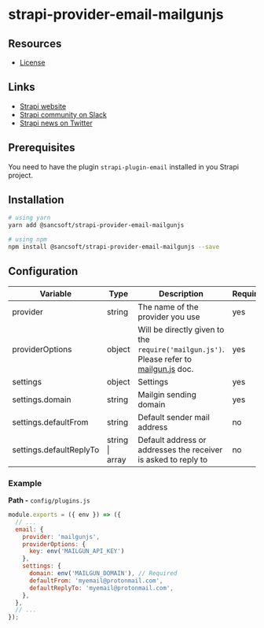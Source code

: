# strapi-provider-email-mailgunjs

## Resources

- [License](LICENSE)

## Links

- [Strapi website](http://strapi.io/)
- [Strapi community on Slack](http://slack.strapi.io)
- [Strapi news on Twitter](https://twitter.com/strapijs)

## Prerequisites

You need to have the plugin `strapi-plugin-email` installed in you Strapi project.

## Installation

```bash
# using yarn
yarn add @sancsoft/strapi-provider-email-mailgunjs

# using npm
npm install @sancsoft/strapi-provider-email-mailgunjs --save
```

## Configuration

| Variable                | Type                    | Description                                                                                                                        | Required | Default   |
| ----------------------- | ----------------------- | ---------------------------------------------------------------------------------------------------------------------------------- | -------- | --------- |
| provider                | string                  | The name of the provider you use                                                                                                   | yes      |           |
| providerOptions         | object                  | Will be directly given to the `require('mailgun.js')`. Please refer to [mailgun.js](https://github.com/mailgun/mailgun-js) doc.    | yes      |           |
| settings                | object                  | Settings                                                                                                                           | yes      | {}        |
| settings.domain         | string                  | Mailgin sending      domain                                                                                                        | yes      |           |
| settings.defaultFrom    | string                  | Default sender mail address                                                                                                        | no       | undefined |
| settings.defaultReplyTo | string \| array<string> | Default address or addresses the receiver is asked to reply to                                                                     | no       | undefined |

### Example

**Path -** `config/plugins.js`

```js
module.exports = ({ env }) => ({
  // ...
  email: {
    provider: 'mailgunjs',
    providerOptions: {
      key: env('MAILGUN_API_KEY')
    },
    settings: {
      domain: env('MAILGUN_DOMAIN'), // Required
      defaultFrom: 'myemail@protonmail.com',
      defaultReplyTo: 'myemail@protonmail.com',
    },
  },
  // ...
});
```
